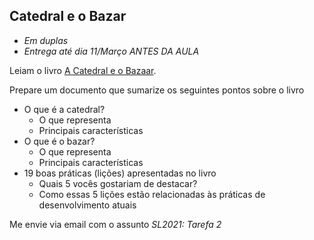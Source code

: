 ## Catedral e o Bazar

* *Em duplas*
* *Entrega até dia 11/Março ANTES DA AULA*

Leiam o livro [A Catedral e o Bazaar](http://www.dominiopublico.gov.br/download/texto/tl000001.pdf).

Prepare um documento que sumarize os seguintes pontos sobre o livro

* O que é a catedral?
   - O que representa
   - Principais características
* O que é o bazar?
   - O que representa
   - Principais características
* 19 boas práticas (lições) apresentadas no livro
   -  Quais 5 vocês gostariam de destacar?
   -  Como essas 5 lições estão relacionadas às práticas de desenvolvimento atuais

Me envie via email com o assunto *SL2021: Tarefa 2*
